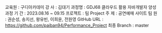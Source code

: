 교육원   : 구디아카데미
강  사   : 김대기
과정명   : GDJ68 클라우드 활용 자바개발자 양성과정
기  간   : 2023.08.16 ~ 09.15
프로젝트 : 팀 Project
주  제   : 공연예매 사이트
팀  원   : 권순성, 송지선, 왕유빈, 이희윤, 전원영
GitHub URL  : https://github.com/paiban94/Performance_Project
최종 Branch : master
